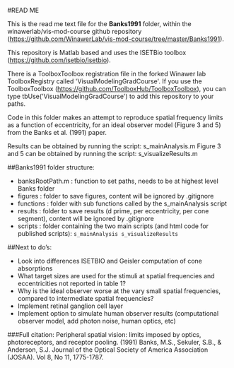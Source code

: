 #READ ME

This is the read me text file for the **Banks1991** folder, within the winawerlab/vis-mod-course github repository (https://github.com/WinawerLab/vis-mod-course/tree/master/Banks1991).

This repository is Matlab based and uses the ISETBio toolbox (https://github.com/isetbio/isetbio).

There is a ToolboxToolbox registration file in the forked Winawer lab ToolboxRegistry called 'VisualModelingGradCourse'. If you use the ToolboxToolbox (https://github.com/ToolboxHub/ToolboxToolbox), you can type tbUse('VisualModelingGradCourse') to add this repository to your paths.

Code in this folder makes an attempt to reproduce spatial frequency limits as a function of eccentricity, for an ideal observer model (Figure 3 and 5) from the Banks et al. (1991) paper.

Results can be obtained by running the script: s_mainAnalysis.m
Figure 3 and 5 can be obtained by running the script: s_visualizeResults.m


##Banks1991 folder structure:

- banksRootPath.m 		: function to set paths, needs to be at highest level Banks folder
- figures 			: folder to save figures, content will be ignored by .gitignore
- functions 			: folder with sub functions called by the s_mainAnalysis script
- results			: folder to save results (d prime, per eccentricity, per cone segment), 
				  content will be ignored by .gitignore
- scripts 			: folder containing the two main scripts (and html code for published scripts):
					```s_mainAnalysis
				  	s_visualizeResults```

##Next to do’s:
- Look into differences ISETBIO and Geisler computation of cone absorptions
- What target sizes are used for the stimuli at spatial frequencies and eccentricities not reported in table 1?
- Why is the ideal observer worse at the vary small spatial frequencies, compared to intermediate spatial frequencies?
- Implement retinal ganglion cell layer
- Implement option to simulate human observer results (computational observer model, add photon noise, human optics, etc)

###Full citation:
Peripheral spatial vision: limits imposed by optics, photoreceptors, and
receptor pooling. (1991) Banks, M.S., Sekuler, S.B., & Anderson, S.J.
Journal of the Optical Society of America Association (JOSAA). Vol 8, No 11, 1775-1787.